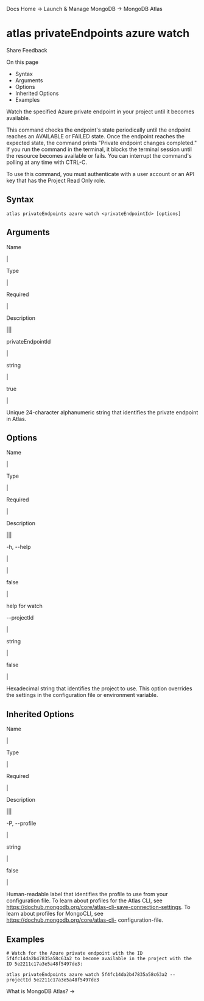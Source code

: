 Docs Home → Launch & Manage MongoDB → MongoDB Atlas

# atlas privateEndpoints azure watch

Share Feedback

On this page

  * Syntax
  * Arguments
  * Options
  * Inherited Options
  * Examples

Watch the specified Azure private endpoint in your project until it becomes
available.

This command checks the endpoint's state periodically until the endpoint
reaches an AVAILABLE or FAILED state. Once the endpoint reaches the expected
state, the command prints "Private endpoint changes completed." If you run the
command in the terminal, it blocks the terminal session until the resource
becomes available or fails. You can interrupt the command's polling at any
time with CTRL-C.

To use this command, you must authenticate with a user account or an API key
that has the Project Read Only role.

## Syntax

    
    
    atlas privateEndpoints azure watch <privateEndpointId> [options]  
      
  
## Arguments

Name

|

Type

|

Required

|

Description  
  
|||  
  
privateEndpointId

|

string

|

true

|

Unique 24-character alphanumeric string that identifies the private endpoint
in Atlas.  
  
## Options

Name

|

Type

|

Required

|

Description  
  
|||  
  
-h, --help

|

|

false

|

help for watch  
  
\--projectId

|

string

|

false

|

Hexadecimal string that identifies the project to use. This option overrides
the settings in the configuration file or environment variable.  
  
## Inherited Options

Name

|

Type

|

Required

|

Description  
  
|||  
  
-P, --profile

|

string

|

false

|

Human-readable label that identifies the profile to use from your
configuration file. To learn about profiles for the Atlas CLI, see
https://dochub.mongodb.org/core/atlas-cli-save-connection-settings. To learn
about profiles for MongoCLI, see https://dochub.mongodb.org/core/atlas-cli-
configuration-file.  
  
## Examples

    
    
    # Watch for the Azure private endpoint with the ID 5f4fc14da2b47835a58c63a2 to become available in the project with the ID 5e2211c17a3e5a48f5497de3:  
      
    atlas privateEndpoints azure watch 5f4fc14da2b47835a58c63a2 --projectId 5e2211c17a3e5a48f5497de3  
  
What is MongoDB Atlas? →

